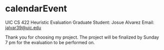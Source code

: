 # calendarEvent
UIC CS 422 Heuristic Evaluation
Graduate Student: Josue Alvarez
Email: jalvar39@uic.edu

Thank you for choosing my project. The project will be finalized by Sunday 7 pm for the evaluation to be performed on.

